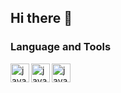 ## Hi there 👋

### Language and Tools


<img align="left" alt="java" width="30px" src="https://cdn.jsdelivr.net/gh/devicons/devicon@latest/icons/java/java-original.svg" />

<img align="left" alt="java" width="30px" src="https://cdn.jsdelivr.net/gh/devicons/devicon@latest/icons/csharp/csharp-original.svg" />


<img align="left" alt="java" width="30px" src="https://cdn.jsdelivr.net/gh/devicons/devicon@latest/icons/cplusplus/cplusplus-original.svg" />
          

<!-- Here are some ideas to get you started:

- 🔭 I’m currently working on ...
- 🌱 I’m currently learning ...
- 👯 I’m looking to collaborate on ...
- 🤔 I’m looking for help with ...
- 💬 Ask me about ...
- 📫 How to reach me: ...
- 😄 Pronouns: ...
- ⚡ Fun fact: ... -->

